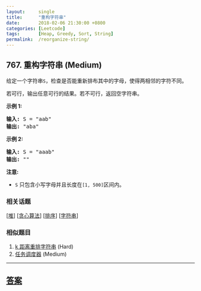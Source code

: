 ```yaml
---
layout:     single
title:      "重构字符串"
date:       2018-02-06 21:30:00 +0800
categories: [Leetcode]
tags:       [Heap, Greedy, Sort, String]
permalink:  /reorganize-string/
---
```


## 767. 重构字符串 (Medium)

<p>给定一个字符串<code>S</code>，检查是否能重新排布其中的字母，使得两相邻的字符不同。</p>

<p>若可行，输出任意可行的结果。若不可行，返回空字符串。</p>

<p><strong>示例&nbsp;1:</strong></p>

<pre>
<strong>输入:</strong> S = &quot;aab&quot;
<strong>输出:</strong> &quot;aba&quot;
</pre>

<p><strong>示例 2:</strong></p>

<pre>
<strong>输入:</strong> S = &quot;aaab&quot;
<strong>输出:</strong> &quot;&quot;
</pre>

<p><strong>注意:</strong></p>

<ul>
	<li><code>S</code> 只包含小写字母并且长度在<code>[1, 500]</code>区间内。</li>
</ul>

### 相关话题
  [[堆](https://github.com/openset/leetcode/tree/master/tag/heap/README.md)]
  [[贪心算法](https://github.com/openset/leetcode/tree/master/tag/greedy/README.md)]
  [[排序](https://github.com/openset/leetcode/tree/master/tag/sort/README.md)]
  [[字符串](https://github.com/openset/leetcode/tree/master/tag/string/README.md)]

### 相似题目
  1. [k 距离重排字符串](/rearrange-string-k-distance-apart) (Hard)
  1. [任务调度器](/task-scheduler) (Medium)

---

## [答案](https://github.com/openset/leetcode/tree/master/problems/reorganize-string)
